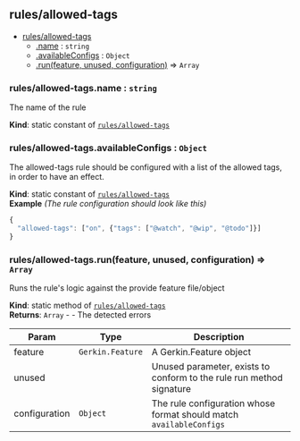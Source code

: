 <a name="module_rules/allowed-tags"></a>

## rules/allowed-tags

* [rules/allowed-tags](#module_rules/allowed-tags)
    * [.name](#module_rules/allowed-tags.name) : <code>string</code>
    * [.availableConfigs](#module_rules/allowed-tags.availableConfigs) : <code>Object</code>
    * [.run(feature, unused, configuration)](#module_rules/allowed-tags.run) ⇒ <code>Array</code>

<a name="module_rules/allowed-tags.name"></a>

### rules/allowed-tags.name : <code>string</code>
The name of the rule

**Kind**: static constant of [<code>rules/allowed-tags</code>](#module_rules/allowed-tags)  
<a name="module_rules/allowed-tags.availableConfigs"></a>

### rules/allowed-tags.availableConfigs : <code>Object</code>
The allowed-tags rule should be configured with a list of the allowed tags, in order to have an effect.

**Kind**: static constant of [<code>rules/allowed-tags</code>](#module_rules/allowed-tags)  
**Example** *(The rule configuration should look like this)*  
```js
{
  "allowed-tags": ["on", {"tags": ["@watch", "@wip", "@todo"]}]
}
```
<a name="module_rules/allowed-tags.run"></a>

### rules/allowed-tags.run(feature, unused, configuration) ⇒ <code>Array</code>
Runs the rule's logic against the provide feature file/object

**Kind**: static method of [<code>rules/allowed-tags</code>](#module_rules/allowed-tags)  
**Returns**: <code>Array</code> - - The detected errors  

| Param | Type | Description |
| --- | --- | --- |
| feature | <code>Gerkin.Feature</code> | A Gerkin.Feature object |
| unused |  | Unused parameter, exists to conform to the rule run method signature |
| configuration | <code>Object</code> | The rule configuration whose format should match `availableConfigs` |


